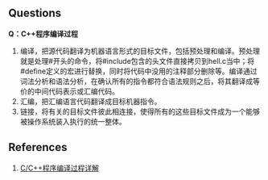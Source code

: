## Questions

**Q：C++程序编译过程**

1. 编译，把源代码翻译为机器语言形式的目标文件，包括预处理和编译。预处理就是处理#开头的命令，将#include包含的头文件直接拷贝到hell.c当中；将#define定义的宏进行替换，同时将代码中没用的注释部分删除等。编译通过词法分析和语法分析，在确认所有的指令都符合语法规则之后，将其翻译成等价的中间代码表示或汇编代码。
2. 汇编，把汇编语言代码翻译成目标机器指令。
3. 链接，将有关的目标文件彼此相连接，使得所有的这些目标文件成为一个能够被操作系统装入执行的统一整体。

## References
1. [C/C++程序编译过程详解](https://blog.csdn.net/u012662731/article/details/78520349)
